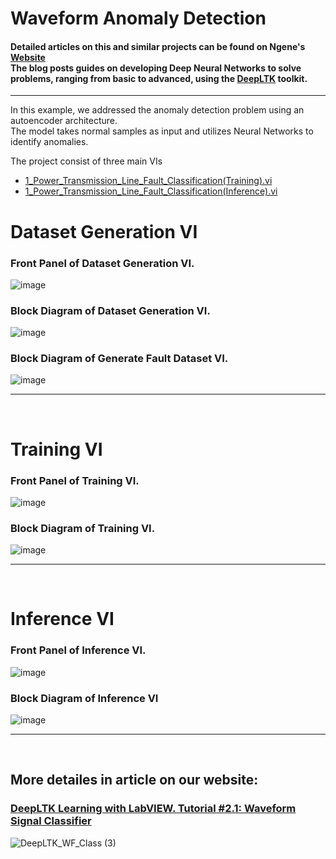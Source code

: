 # Waveform Anomaly Detection


#### Detailed articles on this and similar projects can be found on Ngene's [Website](https://www.ngene.co/blog) <br/> The blog posts guides on developing Deep Neural Networks to solve problems, ranging from basic to advanced, using the [DeepLTK](https://www.ngene.co/deep-learning-toolkit-for-labview) toolkit.
----

In this example, we addressed the anomaly detection problem using an autoencoder architecture.
<br/>
The model takes normal samples as input and utilizes Neural Networks to identify anomalies.
<br/>

The project consist of three main VIs
- [1_Power_Transmission_Line_Fault_Classification(Training).vi](#training-vi)
- [1_Power_Transmission_Line_Fault_Classification(Inference).vi](#inference-vi)

# Dataset Generation VI

### Front Panel of Dataset Generation VI. <br/>

![image](https://github.com/ngenehub/deepltk_examples/assets/131282716/49ab53bf-584c-41ea-819b-8f6082c84ec7) <br/>

### Block Diagram of Dataset Generation VI. <br/>

![image](https://github.com/ngenehub/deepltk_examples/assets/131282716/1061c4b2-f887-4e49-bd70-3933a4d3426b) <br/>

### Block Diagram of Generate Fault Dataset VI. <br/>

![image](https://github.com/ngenehub/deepltk_examples/assets/131282716/6c615d80-5f60-476c-a10c-7e2b85f1aa2f) 

----

<br/>

# Training VI

### Front Panel of Training VI. <br/>

![image](https://github.com/ngenehub/deepltk_examples/assets/131282716/809b38d7-b0ee-4d6c-bb67-dc692fc4b753) <br/>

### Block Diagram of Training VI. <br/>

![image](https://github.com/ngenehub/deepltk_examples/assets/131282716/9567f253-72b3-44b2-b678-1bc0d3e9be52)

----

<br/>

# Inference VI

### Front Panel of Inference VI. <br/>

![image](https://github.com/ngenehub/deepltk_examples/assets/131282716/1b289ff2-b225-41ab-b2d6-3c9a1cbc52b8) <br/>

### Block Diagram of Inference VI <br/>

![image](https://github.com/ngenehub/deepltk_examples/assets/131282716/3baebb63-6c43-4ab4-bbb0-232fb9872dbc)

----

<br/>

## More detailes in article on our website:

### [DeepLTK Learning with LabVIEW. Tutorial #2.1: Waveform Signal Classifier](https://www.ngene.co/post/deep-learning-with-labview-tutorial-2-1-waveform-signal-classifier)

![DeepLTK_WF_Class (3)](https://github.com/ngenehub/deepltk_examples/assets/131282716/d10778ea-c1fd-4241-b3c4-d3b1320e37af)



